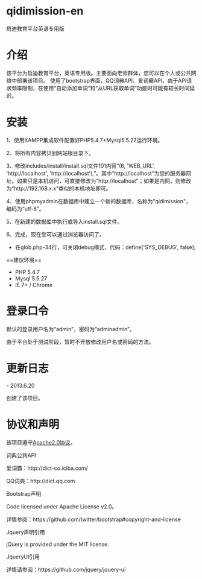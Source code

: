 qidimission-en
==============

启迪教育平台英语专用版


介绍
===
该平台为启迪教育平台，英语专用版。主要面向老师群体，您可以在个人或公共网络中部署该项目。
使用了bootstrap界面，QQ词典API、爱词霸API，由于API请求频率限制，在使用“自动添加单词”和“从URL获取单词”功能时可能有较长时间延迟。


安装
===
<p>1、使用XAMPP集成软件配置好PHP5.4.7+Mysql5.5.27运行环境。</p>
<p>2、将所有内容拷贝到网站根目录下。</p>
<p>3、修改includes/install/install.sql文件101内容“(6, 'WEB_URL', 'http://localhost', 'http://localhost'),”。其中“http://localhost”为您的服务器网址。如果只是本机访问，可直接修改为“http://localhost”；如果是内网，则修改为“http://192.168.x.x”类似的本机地址即可。</p>
<p>4、使用phpmyadmin在数据库中建立一个新的数据库，名称为"qidimission"，编码为“utf-8”。</p>
<p>5、在新建的数据库中执行或导入install.sql文件。</p>
<p>6、完成，现在您可以通过浏览器访问了。</p>

* 在glob.php-34行，可关闭debug模式，代码：define('SYS_DEBUG', false);


==建议环境==
* PHP 5.4.7
* Mysql 5.5.27
* IE 7+ / Chrome


登录口令
===
<p>默认的登录用户名为“admin”，密码为“adminadmin”。</p>
<p>由于平台处于测试阶段，暂时不开放修改用户名或密码的方法。</p>


更新日志
===
<p>- 2013.6.20</p>
<p>    创建了该项目。</p>

协议和声明
===
<p>该项目遵守<a href="http://www.apache.org/licenses/LICENSE-2.0.html" target="_blank">Apache2.0协议</a>。</p>

<p>词典公共API</p>
<p>爱词霸：http://dict-co.iciba.com/</p>
<p>QQ词典：http://dict.qq.com</p>

<p>Bootstrap声明</p>
<p>Code licensed under Apache License v2.0。</p>
<p>详情参阅：https://github.com/twitter/bootstrap#copyright-and-license</p>

<p>Jquery声明引用</p>
<p>jQuery is provided under the MIT license.</p>
<p>JqueryUI引用</p>
<p>详情请参阅：https://github.com/jquery/jquery-ui</p>